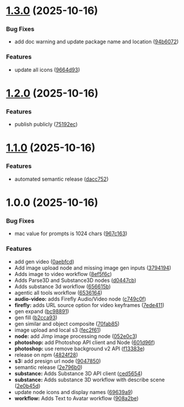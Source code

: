 # [1.3.0](https://github.com/ahmed-musallam/n8n-nodes-adobe-firefly/compare/v1.2.0...v1.3.0) (2025-10-16)


### Bug Fixes

* add doc warning and update package name and location ([94b6072](https://github.com/ahmed-musallam/n8n-nodes-adobe-firefly/commit/94b60725cf2b98b80e99341b56224538ba7e37b4))


### Features

* update all icons ([9664d93](https://github.com/ahmed-musallam/n8n-nodes-adobe-firefly/commit/9664d93f69d6d53bb76eebf40bee3bc8b1705d9b))

# [1.2.0](https://github.com/ahmed-musallam/n8n-nodes-adobe-firefly/compare/v1.1.0...v1.2.0) (2025-10-16)


### Features

* publish publicly ([75192ec](https://github.com/ahmed-musallam/n8n-nodes-adobe-firefly/commit/75192ec3d816ab4991089e86dae4267232ac47f6))

# [1.1.0](https://github.com/ahmed-musallam/n8n-nodes-adobe-firefly/compare/v1.0.0...v1.1.0) (2025-10-16)


### Features

* automated semantic release ([dacc752](https://github.com/ahmed-musallam/n8n-nodes-adobe-firefly/commit/dacc752aa86067a246310818c3868209afec5f92))

# 1.0.0 (2025-10-16)


### Bug Fixes

* mac value for prompts is 1024 chars ([967c163](https://github.com/ahmed-musallam/n8n-nodes-adobe-firefly/commit/967c1639cb56189e25fcc4bf5b8b364ca2b335ab))


### Features

* add gen video ([0aebfcd](https://github.com/ahmed-musallam/n8n-nodes-adobe-firefly/commit/0aebfcdbfce2d4bb37892decbcb5ff46ddb35fd3))
* Add image upload node and missing image gen inputs ([3794194](https://github.com/ahmed-musallam/n8n-nodes-adobe-firefly/commit/3794194eab524eb0e88138b1d5259ec2c694f56b))
* Adds image to video workflow ([8ef5f6c](https://github.com/ahmed-musallam/n8n-nodes-adobe-firefly/commit/8ef5f6c85f595d5641eac3c1473dcceec99adb4a))
* Adds Parse3D and Substance3D nodes ([d0447cb](https://github.com/ahmed-musallam/n8n-nodes-adobe-firefly/commit/d0447cb6318f6c99841224b785ecca1077f93980))
* Adds substance 3d workflow ([656615b](https://github.com/ahmed-musallam/n8n-nodes-adobe-firefly/commit/656615b376683fe1d62d7cf38561defd4a770d7c))
* agentic all tools workflow ([6536164](https://github.com/ahmed-musallam/n8n-nodes-adobe-firefly/commit/6536164bffa627566d3a2ab76813fcf0299e82b9))
* **audio-video:** adds Firefly Audio/Video node ([c749c0f](https://github.com/ahmed-musallam/n8n-nodes-adobe-firefly/commit/c749c0f335b9adadc17fc66d4366c65e0e78d5ac))
* **firefly:** adds URL source option for video keyframes ([7ede411](https://github.com/ahmed-musallam/n8n-nodes-adobe-firefly/commit/7ede4112d8302f0299524198a81bc7287d6c7c0a))
* gen expand ([bc98891](https://github.com/ahmed-musallam/n8n-nodes-adobe-firefly/commit/bc98891b1a54897308da5d19e345db995dad4662))
* gen fill ([b2cca93](https://github.com/ahmed-musallam/n8n-nodes-adobe-firefly/commit/b2cca93c58d4f3845c18df0243f2337725213e87))
* gen similar and object composite ([70fab85](https://github.com/ahmed-musallam/n8n-nodes-adobe-firefly/commit/70fab85e31afdfaf7e9b3f242d781bb13111f800))
* image upload and local s3 ([fec2f61](https://github.com/ahmed-musallam/n8n-nodes-adobe-firefly/commit/fec2f6197add9f385b02b70df64554eb294301ab))
* **node:** add Jimp image processing node ([052e0c3](https://github.com/ahmed-musallam/n8n-nodes-adobe-firefly/commit/052e0c3beea974cc0cc39e4be80cfe94ea2671f7))
* **photoshop:** add Photoshop API client and Node ([601d96f](https://github.com/ahmed-musallam/n8n-nodes-adobe-firefly/commit/601d96f43a5f05626307f2f4e39d664433ee785c))
* **photoshop:** use remove background v2 API ([f13383e](https://github.com/ahmed-musallam/n8n-nodes-adobe-firefly/commit/f13383ea43db40f8288d0188a79eb437a71253d4))
* release on npm ([4824f28](https://github.com/ahmed-musallam/n8n-nodes-adobe-firefly/commit/4824f28f4bd230eb9e8df2d44b5a8856614bdcc2))
* **s3:** add presign url node ([9047850](https://github.com/ahmed-musallam/n8n-nodes-adobe-firefly/commit/9047850a58a3656d843f3752ea7fcf68ffc441e6))
* semantic release ([2e796b0](https://github.com/ahmed-musallam/n8n-nodes-adobe-firefly/commit/2e796b0c3023ee8863f599f30ab43244e1839b8e))
* **substance:** Adds Substance 3D API client ([ced5654](https://github.com/ahmed-musallam/n8n-nodes-adobe-firefly/commit/ced56545f8cf7fa16f47f5414e8ff38fcac2b349))
* **substance:** Adds substance 3D workflow with describe scene ([2e0b45d](https://github.com/ahmed-musallam/n8n-nodes-adobe-firefly/commit/2e0b45d9ce10f7956cddd99154338309c2cb209f))
* update node icons and display names ([69639a9](https://github.com/ahmed-musallam/n8n-nodes-adobe-firefly/commit/69639a91156882619632ce39f61be589f5a3e15b))
* **workflow:** Adds Text to Avatar workflow ([908a2be](https://github.com/ahmed-musallam/n8n-nodes-adobe-firefly/commit/908a2be8c982eb0edc62ef3bf373d619a400d0a9))
